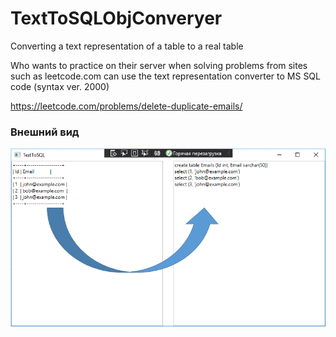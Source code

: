 # TextToSQLObjConveryer
Converting a text representation of a table to a real table

Who wants to practice on their server when solving problems from sites such as leetcode.com can use the text representation converter to MS SQL code (syntax ver. 2000)

https://leetcode.com/problems/delete-duplicate-emails/

### Внешний вид

![Screenshort1](https://github.com/AstiiCoder/TextToSQLObjConveryer/blob/master/screenshort.png)
